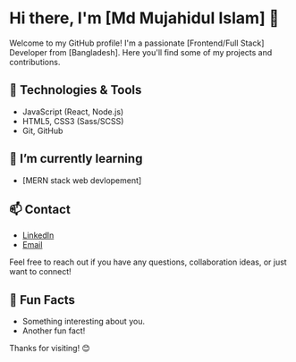 # Hi there, I'm [Md Mujahidul Islam] 👋

Welcome to my GitHub profile! I'm a passionate [Frontend/Full Stack] Developer from [Bangladesh]. Here you'll find some of my projects and contributions.

## 🔧 Technologies & Tools

- JavaScript (React, Node.js)
- HTML5, CSS3 (Sass/SCSS)
- Git, GitHub

## 🌱 I’m currently learning

- [MERN stack web devlopement]

## 📫 Contact

- [LinkedIn](https://www.linkedin.com/in/mujahid-islam/)
- [Email](mujahidislam400301@gmail.com)

Feel free to reach out if you have any questions, collaboration ideas, or just want to connect!

## 🌟 Fun Facts

- Something interesting about you.
- Another fun fact!

Thanks for visiting! 😊
